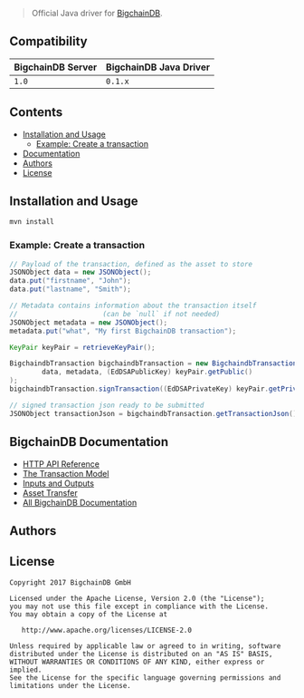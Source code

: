
> Official Java driver for [BigchainDB](https://github.com/bigchaindb/bigchaindb).

## Compatibility

| BigchainDB Server | BigchainDB Java Driver |
| ----------------- |------------------------------|
| `1.0`             | `0.1.x`                      |


## Contents

* [Installation and Usage](#installation-and-usage)
   * [Example: Create a transaction](#example-create-a-transaction)
* [Documentation](#bigchaindb-documentation)
* [Authors](#authors)
* [License](#license)

## Installation and Usage
```bash
mvn install
```
### Example: Create a transaction
```java
// Payload of the transaction, defined as the asset to store
JSONObject data = new JSONObject();
data.put("firstname", "John");
data.put("lastname", "Smith");

// Metadata contains information about the transaction itself
//                     (can be `null` if not needed)
JSONObject metadata = new JSONObject();
metadata.put("what", "My first BigchainDB transaction");

KeyPair keyPair = retrieveKeyPair();

BigchaindbTransaction bigchaindbTransaction = new BigchaindbTransaction(
        data, metadata, (EdDSAPublicKey) keyPair.getPublic()
);
bigchaindbTransaction.signTransaction((EdDSAPrivateKey) keyPair.getPrivate());

// signed transaction json ready to be submitted
JSONObject transactionJson = bigchaindbTransaction.getTransactionJson();

```

## BigchainDB Documentation

- [HTTP API Reference](https://docs.bigchaindb.com/projects/server/en/latest/http-client-server-api.html)
- [The Transaction Model](https://docs.bigchaindb.com/projects/server/en/latest/data-models/transaction-model.html?highlight=crypto%20conditions)
- [Inputs and Outputs](https://docs.bigchaindb.com/projects/server/en/latest/data-models/inputs-outputs.html)
- [Asset Transfer](https://docs.bigchaindb.com/projects/py-driver/en/latest/usage.html#asset-transfer)
- [All BigchainDB Documentation](https://docs.bigchaindb.com/)

## Authors


## License

```
Copyright 2017 BigchainDB GmbH

Licensed under the Apache License, Version 2.0 (the "License");
you may not use this file except in compliance with the License.
You may obtain a copy of the License at

   http://www.apache.org/licenses/LICENSE-2.0

Unless required by applicable law or agreed to in writing, software
distributed under the License is distributed on an "AS IS" BASIS,
WITHOUT WARRANTIES OR CONDITIONS OF ANY KIND, either express or implied.
See the License for the specific language governing permissions and
limitations under the License.
```
